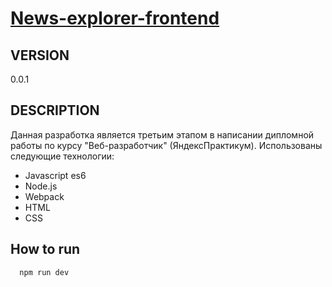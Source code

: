 # [News-explorer-frontend](https://elftatius.github.io/news-explorer-frontend)

## VERSION 
0.0.1

## DESCRIPTION 
Данная разработка является третьим этапом в написании дипломной работы по курсу "Веб-разработчик" (ЯндексПрактикум). Использованы следующие технологии:
 - Javascript es6
 - Node.js
 - Webpack
 - HTML
 - CSS



## How to run
```bash
  npm run dev
```
